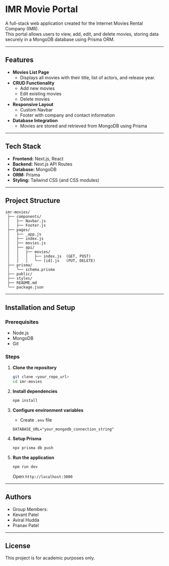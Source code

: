 # IMR Movie Portal

A full-stack web application created for the Internet Movies Rental Company (IMR).  
This portal allows users to view, add, edit, and delete movies, storing data securely in a MongoDB database using Prisma ORM.

---

## Features

- **Movies List Page**
  - Displays all movies with their title, list of actors, and release year.
- **CRUD Functionality**
  - Add new movies
  - Edit existing movies
  - Delete movies
- **Responsive Layout**
  - Custom Navbar
  - Footer with company and contact information
- **Database Integration**
  - Movies are stored and retrieved from MongoDB using Prisma

---

## Tech Stack

- **Frontend:** Next.js, React
- **Backend:** Next.js API Routes
- **Database:** MongoDB
- **ORM:** Prisma
- **Styling:** Tailwind CSS (and CSS modules)

---

## Project Structure

```
imr-movies/
 ├── components/
 │   ├── Navbar.js
 │   ├── Footer.js
 ├── pages/
 │   ├── _app.js
 │   ├── index.js
 │   ├── movies.js
 │   ├── api/
 │   │   ├── movies/
 │   │   │   ├── index.js  (GET, POST)
 │   │   │   └── [id].js   (PUT, DELETE)
 ├── prisma/
 │   └── schema.prisma
 ├── public/
 ├── styles/
 ├── README.md
 └── package.json
```

---

## Installation and Setup

### Prerequisites

- Node.js
- MongoDB
- Git

### Steps

1. **Clone the repository**

   ```bash
   git clone <your_repo_url>
   cd imr-movies
   ```

2. **Install dependencies**

   ```bash
   npm install
   ```

3. **Configure environment variables**

   - Create `.env` file

   ```env
   DATABASE_URL="your_mongodb_connection_string"
   ```

4. **Setup Prisma**

   ```bash
   npx prisma db push
   ```

5. **Run the application**
   ```bash
   npm run dev
   ```
   Open `http://localhost:3000`

---

## Authors

- Group Members:
- Kevant Patel
- Aviral Hudda
- Pranav Patel

---

## License

This project is for academic purposes only.
